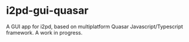 # i2pd-gui-quasar
A GUI app for i2pd, based on multiplatform Quasar Javascript/Typescript framework. A work in progress.
